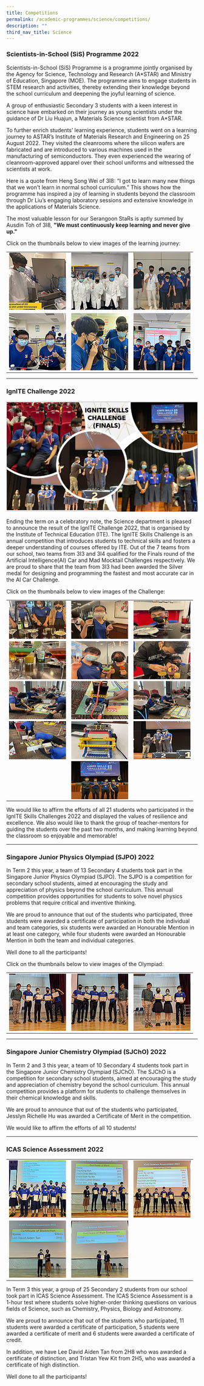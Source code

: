 ```yaml
---
title: Competitions
permalink: /academic-programmes/science/competitions/
description: ""
third_nav_title: Science
---
```

### Scientists-in-School (SiS) Programme 2022

Scientists-in-School (SiS) Programme is a programme jointly organised by the Agency for Science, Technology and Research (A*STAR) and Ministry of Education, Singapore (MOE). The programme aims to engage students in STEM research and activities, thereby extending their knowledge beyond the school curriculum and deepening the joyful learning of science. 

A group of enthusiastic Secondary 3 students with a keen interest in science have embarked on their journey as young scientists under the guidance of Dr Liu Huajun, a Materials Science scientist from A*STAR.

To further enrich students’ learning experience, students went on a learning journey to ASTAR’s Institute of Materials Research and Engineering on 25 August 2022. They visited the cleanrooms where the silicon wafers are fabricated and are introduced to various machines used in the manufacturing of semiconductors. They even experienced the wearing of cleanroom-approved apparel over their school uniforms and witnessed the scientists at work. 

Here is a quote from Heng Song Wei of 3I8: “I got to learn many new things that we won't learn in normal school curriculum.” This shows how the programme has inspired a joy of learning in students beyond the classroom through Dr Liu’s engaging laboratory sessions and extensive knowledge in the applications of Materials Science. 

The most valuable lesson for our Serangoon StaRs is aptly summed by Ausdin Toh of 3I8, **"We must continuously keep learning and never give up."**

Click on the thumbnails below to view images of the learning journey:

<table>
  <tr>
    <td><a target="_blank" href="/images/SiS%202022/01.jpg">
<img src="/images/SiS%202022/01_tn.png" style="width:150px; height:150px">
</a></td>
    <td><a target="_blank" href="/images/SiS%202022/02.jpg">
<img src="/images/SiS%202022/02_tn.png" style="width:150px; height:150px">
</a></td>
    <td><a target="_blank" href="/images/SiS%202022/03.jpg">
<img src="/images/SiS%202022/03_tn.png" style="width:150px; height:150px">
</a></td>
  </tr>
  <tr>
    <td><a target="_blank" href="/images/SiS%202022/04.jpg">
<img src="/images/SiS%202022/04_tn.png" style="width:150px; height:150px">
</a></td>
    <td><a target="_blank" href="/images/SiS%202022/05.jpg">
<img src="/images/SiS%202022/05_tn.png" style="width:150px; height:150px">
</a></td>
    <td><a target="_blank" href="/images/SiS%202022/06.jpg">
<img src="/images/SiS%202022/06_tn.png" style="width:150px; height:150px">
</a></td>
  </tr>
</table>

<hr>

### IgnITE Challenge 2022

![](/images/IgnITE%20Finals%202022/ignITE%20Finals%202022.png)

Ending the term on a celebratory note, the Science department is pleased to announce the result of the IgnITE Challenge 2022, that is organised by the Institute of Technical Education (ITE).  The IgnITE Skills Challenge is an annual competition that introduces students to technical skills and fosters a deeper understanding of courses offered by ITE. Out of the 7 teams from our school, two teams from 3I3 and 3I4  qualified for the Finals round of the Artificial Intelligence(AI) Car and Mad Mocktail Challenges respectively. We are proud to share that the team from 3I3 had been awarded the Silver medal for designing and programming the fastest and most accurate car in the AI Car Challenge. 

Click on the thumbnails below to view images of the Challenge:

<table>
  <tr>
    <td><a target="_blank" href="/images/IgnITE%20Finals%202022/img_01.png">
<img src="/images/IgnITE%20Finals%202022/img_01_tn.png" style="width:150px; height:100px; Float: Left">
</a></td>
    <td><a target="_blank" href="/images/IgnITE%20Finals%202022/img_02.png">
<img src="/images/IgnITE%20Finals%202022/img_02_tn.png" style="width:150px; height:100px; Float: Left">
</a></td>
    <td><a target="_blank" href="/images/IgnITE%20Finals%202022/img_03.png">
<img src="/images/IgnITE%20Finals%202022/img_03_tn.png" style="width:150px; height:100px; Float: Left">
</a></td>
  </tr>
  <tr>
    <td><a target="_blank" href="/images/IgnITE%20Finals%202022/img_04.png">
<img src="/images/IgnITE%20Finals%202022/img_04_tn.png" style="width:150px; height:100px; Float: Left">
</a></td>
    <td><a target="_blank" href="/images/IgnITE%20Finals%202022/img_05.png">
<img src="/images/IgnITE%20Finals%202022/img_05_tn.png" style="width:150px; height:100px; Float: Left">
</a></td>
    <td><a target="_blank" href="/images/IgnITE%20Finals%202022/img_06.png">
<img src="/images/IgnITE%20Finals%202022/img_06_tn.png" style="width:150px; height:100px; Float: Left">
</a></td>
  </tr>
 <tr>
    <td><a target="_blank" href="/images/IgnITE%20Finals%202022/img_07.png">
<img src="/images/IgnITE%20Finals%202022/img_07_tn.png" style="width:150px; height:100px; Float: Left">
</a></td>
    <td><a target="_blank" href="/images/IgnITE%20Finals%202022/img_08.png">
<img src="/images/IgnITE%20Finals%202022/img_08_tn.png" style="width:150px; height:100px; Float: Left">
</a></td>
    <td><a target="_blank" href="/images/IgnITE%20Finals%202022/img_09.png">
<img src="/images/IgnITE%20Finals%202022/img_09_tn.png" style="width:150px; height:100px; Float: Left">
</a></td>
  </tr>
<tr>
    <td><a target="_blank" href="/images/IgnITE%20Finals%202022/img_10.png">
<img src="/images/IgnITE%20Finals%202022/img_10_tn.png" style="width:150px; height:100px; Float: Left">
</a></td>
    <td><a target="_blank" href="/images/IgnITE%20Finals%202022/img_11.png">
<img src="/images/IgnITE%20Finals%202022/img_11_tn.png" style="width:150px; height:100px; Float: Left">
</a></td>
    <td><a target="_blank" href="/images/IgnITE%20Finals%202022/img_12.png">
<img src="/images/IgnITE%20Finals%202022/img_12_tn.png" style="width:150px; height:100px; Float: Left">
</a></td>
  </tr>
<tr>
    <td></td>
    <td><a target="_blank" href="/images/IgnITE%20Finals%202022/img_13.png">
<img src="/images/IgnITE%20Finals%202022/img_13_tn.png" style="width:150px; height:100px; Float: Left">
</a></td>
    <td></td>
  </tr>
</table>

We would like to affirm the efforts of all 21 students who participated in the IgnITE Skills Challenges 2022 and displayed the values of resilience and excellence. We also would like to thank the group of teacher-mentors for guiding the students over the past two months, and making learning beyond the classroom so enjoyable and memorable!

<hr>

### Singapore Junior Physics Olympiad (SJPO) 2022

In Term 2 this year, a team of 13 Secondary 4 students took part in the Singapore Junior Physics Olympiad (SJPO). The SJPO is a competition for secondary school students, aimed at encouraging the study and appreciation of physics beyond the school curriculum. This annual competition provides opportunities for students to solve novel physics problems that require critical and inventive thinking.

We are proud to announce that out of the students who participated, three students were awarded a certificate of participation in both the individual and team categories, six students were awarded an Honourable Mention in at least one category, while four students were awarded an Honourable Mention in both the team and individual categories.

Well done to all the participants!

Click on the thumbnails below to view images of the Olympiad:

<table>
  <tr>
    <td><a target="_blank" href="/images/SJPO%202022/01.jpg">
<img src="/images/SJPO%202022/01_tn.png" style="width:150px; height:150px">
</a></td>
    <td><a target="_blank" href="/images/SJPO%202022/02.jpg">
<img src="/images/SJPO%202022/02_tn.png" style="width:150px; height:150px">
</a></td>
    <td><a target="_blank" href="/images/SJPO%202022/03.jpg">
<img src="/images/SJPO%202022/03_tn.png" style="width:150px; height:150px">
</a></td>
  </tr>
</table>

<hr>

### Singapore Junior Chemistry Olympiad (SJChO) 2022

In Term 2 and 3 this year, a team of 10 Secondary 4 students took part in the Singapore Junior Chemistry Olympiad (SJChO). The SJChO is a competition for secondary school students, aimed at encouraging the study and appreciation of chemistry beyond the school curriculum. This annual competition provides a platform for students to challenge themselves in their chemical knowledge and skills.

We are proud to announce that out of the students who participated, Jesslyn Richelle Hu was awarded a Certificate of Merit in the competition. 

We would like to affirm the efforts of all 10 students!

<hr>

### ICAS Science Assessment 2022

<table>
  <tr>
    <td><a target="_blank" href="/images/ICAS%202022/IMG_01_resized.png">
<img src="/images/ICAS%202022/IMG_01_tn.png" style="width:150px; height:150px">
</a></td>
    <td><a target="_blank" href="/images/ICAS%202022/IMG_02_resized.png">
<img src="/images/ICAS%202022/IMG_02_tn.png" style="width:150px; height:150px">
</a></td>
    <td><a target="_blank" href="/images/ICAS%202022/IMG_03_resized.png">
<img src="/images/ICAS%202022/IMG_03_tn.png" style="width:150px; height:150px">
</a></td>
  </tr>
  <tr>
    <td><a target="_blank" href="/images/ICAS%202022/IMG_04_resized.png">
<img src="/images/ICAS%202022/IMG_04_tn.png" style="width:150px; height:150px">
</a></td>
    <td><a target="_blank" href="/images/ICAS%202022/IMG_05_resized.png">
<img src="/images/ICAS%202022/IMG_05_tn.png" style="width:150px; height:150px">
</a></td>
  </tr>
</table>

In Term 3 this year, a group of 25 Secondary 2 students from our school took part in ICAS Science Assessment. The ICAS Science Assessment is a 1-hour test where students solve higher-order thinking questions on various fields of Science, such as Chemistry, Physics, Biology and Astronomy.

We are proud to announce that out of the students who participated, 11 students were awarded a certificate of participation, 5 students were awarded a certificate of merit and 6 students were awarded a certificate of credit.

In addition, we have Lee David Aiden Tan from 2H8 who was awarded a certificate of distinction, and Tristan Yew Kit from 2H5, who was awarded a certificate of high distinction.

Well done to all the participants!